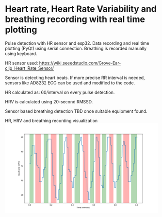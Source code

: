 # Heart rate, Heart Rate Variability and breathing recording with real time plotting

Pulse detection with HR sensor and esp32. Data recording and real time plotting (PyQt) using serial connection. Breathing is recorded manually using keyboard.

HR sensor used: https://wiki.seeedstudio.com/Grove-Ear-clip_Heart_Rate_Sensor/

Sensor is detecting heart beats. If more precise RR interval is needed, sensors like AD8232 ECG can be used and modified to the code.

HR calculated as: 60/interval on every pulse detection.

HRV is calculated using 20-second RMSSD.

Sensor based breathing detection TBD once suitable equipment found.

HR, HRV and breathing recording visualization
![alt text](hr_breathing.png)

